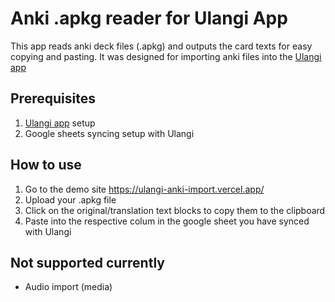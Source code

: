 # Anki .apkg reader for Ulangi App

This app reads anki deck files (.apkg) and outputs the card texts for easy copying and pasting. It was designed for importing anki files into the [Ulangi app](https://ulangi.com/)

## Prerequisites
1. [Ulangi app](https://ulangi.com/) setup
2. Google sheets syncing setup with Ulangi

## How to use
1. Go to the demo site https://ulangi-anki-import.vercel.app/
2. Upload your .apkg file
3. Click on the original/translation text blocks to copy them to the clipboard
4. Paste into the respective colum in the google sheet you have synced with Ulangi

## Not supported currently
- Audio import (media)